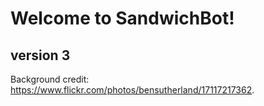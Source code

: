# Welcome to SandwichBot!
## version 3

Background credit: https://www.flickr.com/photos/bensutherland/17117217362.
